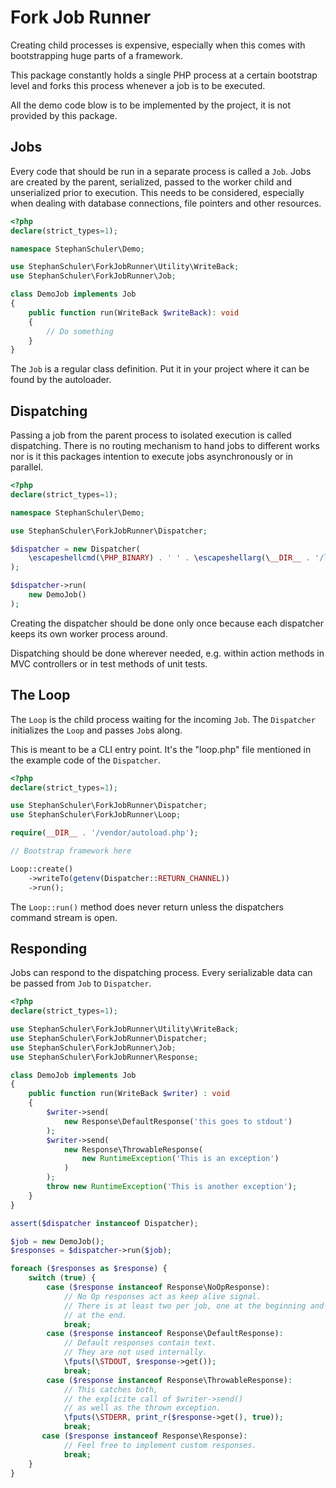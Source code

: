 Fork Job Runner
===============

Creating child processes is expensive, especially when this comes with
bootstrapping huge parts of a framework.

This package constantly holds a single PHP process at a certain bootstrap level
and forks this process whenever a job is to be executed.

All the demo code blow is to be implemented by the project, it is not provided
by this package.


Jobs
----

Every code that should be run in a separate process is called a `Job`. Jobs are
created by the parent, serialized, passed to the worker child and unserialized
prior to execution. This needs to be considered, especially when dealing with
database connections, file pointers and other resources.

```php
<?php
declare(strict_types=1);

namespace StephanSchuler\Demo;

use StephanSchuler\ForkJobRunner\Utility\WriteBack;
use StephanSchuler\ForkJobRunner\Job;

class DemoJob implements Job
{
    public function run(WriteBack $writeBack): void
    {
        // Do something
    }
}
```

The `Job` is a regular class definition. Put it in your project where it can be
found by the autoloader.


Dispatching
-----------

Passing a job from the parent process to isolated execution is called
dispatching. There is no routing mechanism to hand jobs to different works nor
is it this packages intention to execute jobs asynchronously or in parallel.

```php
<?php
declare(strict_types=1);

namespace StephanSchuler\Demo;

use StephanSchuler\ForkJobRunner\Dispatcher;

$dispatcher = new Dispatcher(
    \escapeshellcmd(\PHP_BINARY) . ' ' . \escapeshellarg(\__DIR__ . '/loop.php')
);

$dispatcher->run(
    new DemoJob()
);
```

Creating the dispatcher should be done only once because each dispatcher keeps
its own worker process around.

Dispatching should be done wherever needed, e.g. within action methods in MVC
controllers or in test methods of unit tests.


The Loop
--------

The `Loop` is the child process waiting for the incoming `Job`. The `Dispatcher`
initializes the `Loop` and passes `Job`s along.

This is meant to be a CLI entry point. It's the "loop.php" file mentioned in the
example code of the `Dispatcher`.

```php
<?php
declare(strict_types=1);

use StephanSchuler\ForkJobRunner\Dispatcher;
use StephanSchuler\ForkJobRunner\Loop;

require(__DIR__ . '/vendor/autoload.php');

// Bootstrap framework here

Loop::create()
    ->writeTo(getenv(Dispatcher::RETURN_CHANNEL))
    ->run();
```

The `Loop::run()` method does never return unless the dispatchers command stream
is open.


Responding
----------

Jobs can respond to the dispatching process. Every serializable data can be
passed from `Job` to `Dispatcher`.

```php
<?php
declare(strict_types=1);

use StephanSchuler\ForkJobRunner\Utility\WriteBack;
use StephanSchuler\ForkJobRunner\Dispatcher;
use StephanSchuler\ForkJobRunner\Job;
use StephanSchuler\ForkJobRunner\Response;

class DemoJob implements Job
{
    public function run(WriteBack $writer) : void
    {
        $writer->send(
            new Response\DefaultResponse('this goes to stdout')
        );
        $writer->send(
            new Response\ThrowableResponse(
                new RuntimeException('This is an exception')
            )
        );
        throw new RuntimeException('This is another exception');
    }
}

assert($dispatcher instanceof Dispatcher);

$job = new DemoJob();
$responses = $dispatcher->run($job);

foreach ($responses as $response) {
    switch (true) {
        case ($response instanceof Response\NoOpResponse):
            // No Op responses act as keep alive signal.
            // There is at least two per job, one at the beginning and one 
            // at the end.
            break;
        case ($response instanceof Response\DefaultResponse):
            // Default responses contain text.
            // They are not used internally.
            \fputs(\STDOUT, $response->get());
            break;
        case ($response instanceof Response\ThrowableResponse):
            // This catches both,
            // the explicite call of $writer->send()
            // as well as the thrown exception.
            \fputs(\STDERR, print_r($response->get(), true));
            break;
       case ($response instanceof Response\Response):
            // Feel free to implement custom responses.
            break;
    }
}
```
